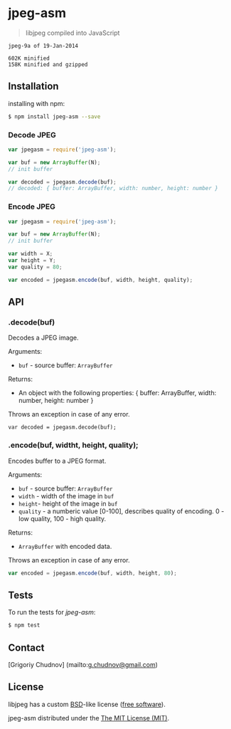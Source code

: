 # jpeg-asm

> libjpeg compiled into JavaScript

```
jpeg-9a of 19-Jan-2014

602K minified
158K minified and gzipped
```

## Installation

installing with npm:
```bash
$ npm install jpeg-asm --save
```

### Decode JPEG
```javascript
var jpegasm = require('jpeg-asm');

var buf = new ArrayBuffer(N);
// init buffer

var decoded = jpegasm.decode(buf);
// decoded: { buffer: ArrayBuffer, width: number, height: number }
```

### Encode JPEG
```javascript
var jpegasm = require('jpeg-asm');

var buf = new ArrayBuffer(N);
// init buffer

var width = X;
var height = Y;
var quality = 80;

var encoded = jpegasm.encode(buf, width, height, quality);
```

## API

### .decode(buf)
Decodes a JPEG image.

Arguments:
* `buf` - source buffer: `ArrayBuffer`

Returns:
* An object with the following properties: { buffer: ArrayBuffer, width: number, height: number }

Throws an exception in case of any error.

```javsscript
var decoded = jpegasm.decode(buf);
```

### .encode(buf, widtht, height, quality);
Encodes buffer to a JPEG format.

Arguments:
* `buf` - source buffer: `ArrayBuffer`
* `width` - width of the image in `buf`
* `height`- height of the image in `buf`
* `quality` - a numberic value [0-100], describes quality of encoding. 0 - low quality, 100 - high quality.

Returns:
* `ArrayBuffer` with encoded data.

Throws an exception in case of any error.

```javascript
var encoded = jpegasm.encode(buf, width, height, 80);
```

## Tests

To run the tests for _jpeg-asm_:
```bash
$ npm test
```

## Contact

[Grigoriy Chudnov] (mailto:g.chudnov@gmail.com)


## License

libjpeg has a custom [BSD](https://en.wikipedia.org/wiki/BSD_licenses)-like license ([free software](https://en.wikipedia.org/wiki/Free_software)).

jpeg-asm distributed under the [The MIT License (MIT)](https://github.com/gchudnov/inkjet/blob/master/LICENSE).
